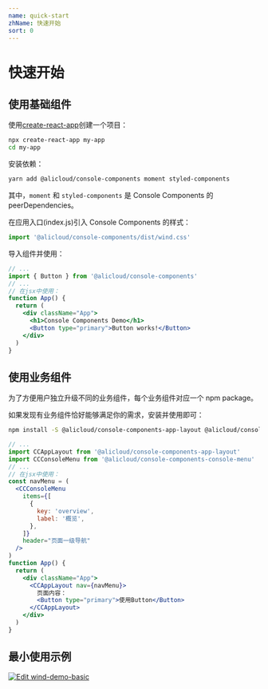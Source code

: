 ```yaml
---
name: quick-start
zhName: 快速开始
sort: 0
---
```


# 快速开始

## 使用基础组件

使用[create-react-app](https://github.com/facebook/create-react-app)创建一个项目：

```sh
npx create-react-app my-app
cd my-app
```

安装依赖：

```sh
yarn add @alicloud/console-components moment styled-components
```

其中，`moment` 和 `styled-components` 是 Console Components 的 peerDependencies。

在应用入口(index.js)引入 Console Components 的样式：

```jsx
import '@alicloud/console-components/dist/wind.css'
```

导入组件并使用：

```jsx
// ...
import { Button } from '@alicloud/console-components'
// ...
// 在jsx中使用：
function App() {
  return (
    <div className="App">
      <h1>Console Components Demo</h1>
      <Button type="primary">Button works!</Button>
    </div>
  )
}
```

## 使用业务组件

为了方便用户独立升级不同的业务组件，每个业务组件对应一个 npm package。

如果发现有业务组件恰好能够满足你的需求，安装并使用即可：

```sh
npm install -S @alicloud/console-components-app-layout @alicloud/console-components-console-menu
```

```jsx
// ...
import CCAppLayout from '@alicloud/console-components-app-layout'
import CCConsoleMenu from '@alicloud/console-components-console-menu'
// ...
// 在jsx中使用：
const navMenu = (
  <CCConsoleMenu
    items={[
      {
        key: 'overview',
        label: '概览',
      },
    ]}
    header="页面一级导航"
  />
)
function App() {
  return (
    <div className="App">
      <CCAppLayout nav={navMenu}>
        页面内容：
        <Button type="primary">使用Button</Button>
      </CCAppLayout>
    </div>
  )
}
```

## 最小使用示例

[![Edit wind-demo-basic](https://codesandbox.io/static/img/play-codesandbox.svg)](https://codesandbox.io/s/github/csr632/wind-demo-basic/tree/master/?fontsize=14)
